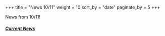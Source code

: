 +++
title = "News 10/11"
weight = 10
sort_by = "date"
paginate_by = 5
+++

News from 10/11!

##### [<i class="bi bi-bell-fill"></i> Current News](@/news/_index.md)
